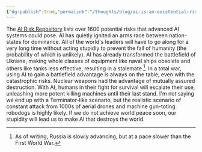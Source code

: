 ```yaml
---
{"dg-publish":true,"permalink":"/thoughts/blog/ai-is-an-existential-risk/","tags":["blogged","refactored","ai"],"created":"2025-09-22T19:56:29.115+01:00","updated":"2025-09-22T19:58:55.729+01:00"}
---
```


The [AI Risk Repository](https://airisk.mit.edu/) lists over 1600 potential risks that advanced AI systems could pose. AI has quietly ignited an arms race between nation-states for dominance. All of the world's leaders will have to go along for a very long time without acting stupidly to prevent the fall of humanity (the probability of which is unlikely). AI has already transformed the battlefield of Ukraine, making whole classes of equipment like naval ships obsolete and others like tanks less effective, resulting in a stalemate [^1]. In a total war, using AI to gain a battlefield advantage is always on the table, even with the catastrophic risks. Nuclear weapons had the advantage of mutually assured destruction. With AI, humans in their fight for survival will escalate their use, unleashing more potent killing machines until their last stand. I'm not saying we end up with a Terminator-like scenario, but the realistic scenario of constant attack from 1000s of aerial drones and machine gun-toting robodogs is highly likely. If we do not achieve world peace soon, our stupidity will lead us to make AI that destroys the world.

[^1]: As of writing, Russia is slowly advancing, but at a pace slower than the First World War.